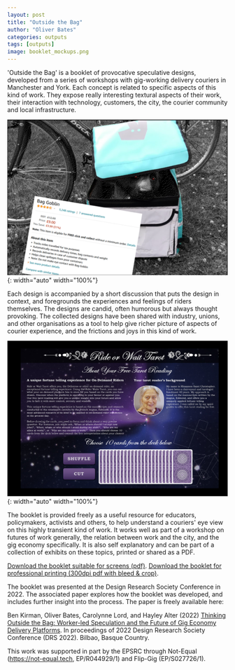 ```yaml
---
layout: post
title: "Outside the Bag"
author: "Oliver Bates"
categories: outputs
tags: [outputs]
image: booklet_mockups.png
---
```


'Outside the Bag' is a booklet of provocative speculative designs, developed from a series of workshops with gig-working delivery couriers in Manchester and York. Each concept is related to specific aspects of this kind of work. They expose really interesting textural aspects of their work, their interaction with technology, customers, the city, the courier community and local infrastructure.

![The Bag Goblin](/assets/img/bag-goblin.png){: width="auto" width="100%"} 

Each design is accompanied by a short discussion that puts the design in context, and foregrounds the experiences and feelings of riders themselves. The designs are candid, often humorous but always thought provoking. The collected designs have been shared with industry, unions, and other organisations as a tool to help give richer picture of aspects of courier experience, and the frictions and joys in this kind of work. 

![Ride or Wait Tarot](/assets/img/outside-bag-tarot.jpg){: width="auto" width="100%"}

The booklet is provided freely as a useful resource for educators, policymakers, activists and others, to help understand a couriers' eye view on this highly transient kind of work. It works well as part of a workshop on futures of work generally, the relation between work and the city, and the gig economy specifically. It is also self explanatory and can be part of a collection of exhibits on these topics, printed or shared as a PDF.

[Download the booklet suitable for screens (pdf)](/assets/files/switch_gig_booklet_screen.pdf).
[Download the booklet for professional printing (300dpi pdf with bleed & crop)](/assets/files/switch_gig_booklet_print.pdf).


The booklet was presented at the Design Research Society Conference in 2022. The associated paper explores how the booklet was developed, and includes further insight into the process. The paper is freely available here:

Ben Kirman, Oliver Bates, Carolynne Lord, and Hayley Alter (2022) [Thinking Outside the Bag: Worker-led Speculation and the Future of Gig Economy Delivery Platforms](https://dl.designresearchsociety.org/cgi/viewcontent.cgi?article=2905&context=drs-conference-papers). In proceedings of 2022 Design Research Society Conference (DRS 2022). Bilbao, Basque Country.

This work was supported in part by the EPSRC through Not-Equal (https://not-equal.tech, EP/R044929/1) and Flip-Gig (EP/S027726/1).